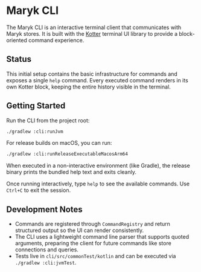 # Maryk CLI

The Maryk CLI is an interactive terminal client that communicates with Maryk stores. It is built with the [Kotter](https://github.com/varabyte/kotter) terminal UI library to provide a block-oriented command experience.

## Status

This initial setup contains the basic infrastructure for commands and exposes a single `help` command. Every executed command renders in its own Kotter block, keeping the entire history visible in the terminal.

## Getting Started

Run the CLI from the project root:

```bash
./gradlew :cli:runJvm
```

For release builds on macOS, you can run:

```bash
./gradlew :cli:runReleaseExecutableMacosArm64
```

When executed in a non-interactive environment (like Gradle), the release binary prints the bundled help text and exits cleanly.

Once running interactively, type `help` to see the available commands. Use `Ctrl+C` to exit the session.

## Development Notes

- Commands are registered through `CommandRegistry` and return structured output so the UI can render consistently.
- The CLI uses a lightweight command line parser that supports quoted arguments, preparing the client for future commands like store connections and queries.
- Tests live in `cli/src/commonTest/kotlin` and can be executed via `./gradlew :cli:jvmTest`.
